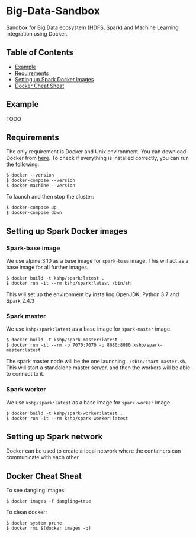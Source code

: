 # Big-Data-Sandbox

Sandbox for Big Data ecosystem (HDFS, Spark) and Machine Learning integration using Docker.

## Table of Contents

- [Example](#Example)
- [Requirements](#Requirements)
- [Setting up Spark Docker images](#Setting-up-Spark-Docker-images)
- [Docker Cheat Sheat](#Docker-Cheat-Sheat)

## Example

TODO

## Requirements

The only requirement is Docker and Unix environment. You can download Docker from [here](https://docs.docker.com/install/). To check if everything is installed correctly, you can run the following:

```
$ docker --version
$ docker-compose --version
$ docker-machine --version
```

To launch and then stop the cluster:

```
$ docker-compose up
$ docker-compose down
```

## Setting up Spark Docker images

### Spark-base image

We use alpine:3.10 as a base image for `spark-base` image. This will act as a base image for all further images.

```
$ docker build -t kshp/spark:latest .
$ docker run -it --rm kshp/spark:latest /bin/sh
```

This will set up the environment by installing OpenJDK, Python 3.7 and Spark 2.4.3

### Spark master

We use `kshp/spark:latest` as a base image for `spark-master` image.

```
$ docker build -t kshp/spark-master:latest .
$ docker run -it --rm -p 7070:7070 -p 8080:8080 kshp/spark-master:latest
```

The spark master node will be the one launching `./sbin/start-master.sh`. This will start a standalone master server, and then the workers will be able to connect to it.

### Spark worker

We use `kshp/spark:latest` as a base image for `spark-worker` image.

```
$ docker build -t kshp/spark-worker:latest .
$ docker run -it --rm kshp/spark-worker:latest
```

## Setting up Spark network

Docker can be used to create a local network where the containers can communicate with each other

## Docker Cheat Sheat

To see dangling images:

```
$ docker images -f dangling=true
```

To clean docker:

```
$ docker system prune
$ docker rmi $(docker images -q)
```


